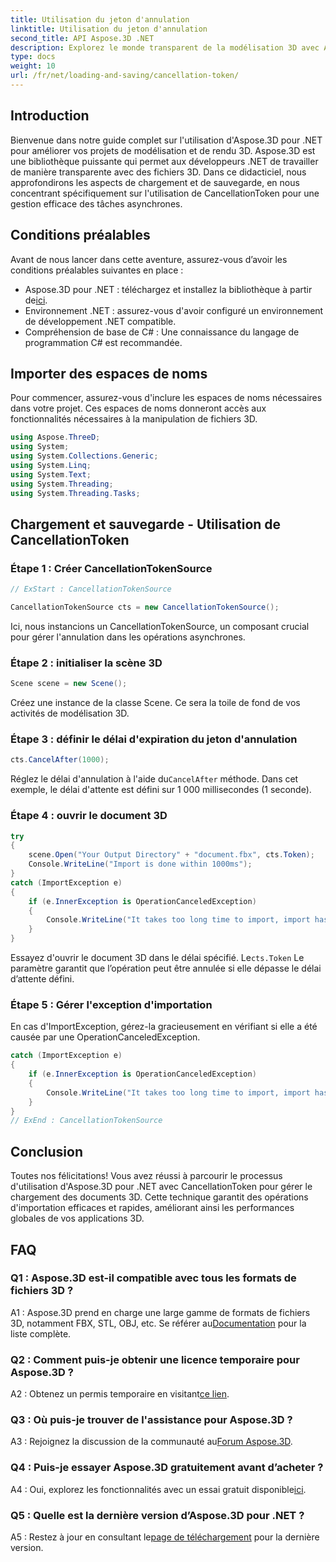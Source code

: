 ```yaml
---
title: Utilisation du jeton d'annulation
linktitle: Utilisation du jeton d'annulation
second_title: API Aspose.3D .NET
description: Explorez le monde transparent de la modélisation 3D avec Aspose.3D pour .NET. Apprenez à charger et enregistrer efficacement des documents 3D à l'aide de CancellationToken.
type: docs
weight: 10
url: /fr/net/loading-and-saving/cancellation-token/
---
```

## Introduction

Bienvenue dans notre guide complet sur l'utilisation d'Aspose.3D pour .NET pour améliorer vos projets de modélisation et de rendu 3D. Aspose.3D est une bibliothèque puissante qui permet aux développeurs .NET de travailler de manière transparente avec des fichiers 3D. Dans ce didacticiel, nous approfondirons les aspects de chargement et de sauvegarde, en nous concentrant spécifiquement sur l'utilisation de CancellationToken pour une gestion efficace des tâches asynchrones.

## Conditions préalables

Avant de nous lancer dans cette aventure, assurez-vous d’avoir les conditions préalables suivantes en place :

-  Aspose.3D pour .NET : téléchargez et installez la bibliothèque à partir de[ici](https://releases.aspose.com/3d/net/).
- Environnement .NET : assurez-vous d'avoir configuré un environnement de développement .NET compatible.
- Compréhension de base de C# : Une connaissance du langage de programmation C# est recommandée.

## Importer des espaces de noms

Pour commencer, assurez-vous d'inclure les espaces de noms nécessaires dans votre projet. Ces espaces de noms donneront accès aux fonctionnalités nécessaires à la manipulation de fichiers 3D.

```csharp
using Aspose.ThreeD;
using System;
using System.Collections.Generic;
using System.Linq;
using System.Text;
using System.Threading;
using System.Threading.Tasks;
```

## Chargement et sauvegarde - Utilisation de CancellationToken

### Étape 1 : Créer CancellationTokenSource

```csharp
// ExStart : CancellationTokenSource

CancellationTokenSource cts = new CancellationTokenSource();
```

Ici, nous instancions un CancellationTokenSource, un composant crucial pour gérer l'annulation dans les opérations asynchrones.

### Étape 2 : initialiser la scène 3D

```csharp
Scene scene = new Scene();
```

Créez une instance de la classe Scene. Ce sera la toile de fond de vos activités de modélisation 3D.

### Étape 3 : définir le délai d'expiration du jeton d'annulation

```csharp
cts.CancelAfter(1000);
```

 Réglez le délai d'annulation à l'aide du`CancelAfter` méthode. Dans cet exemple, le délai d'attente est défini sur 1 000 millisecondes (1 seconde).

### Étape 4 : ouvrir le document 3D

```csharp
try
{
    scene.Open("Your Output Directory" + "document.fbx", cts.Token);
    Console.WriteLine("Import is done within 1000ms");
}
catch (ImportException e)
{
    if (e.InnerException is OperationCanceledException)
    {
        Console.WriteLine("It takes too long time to import, import has been canceled.");
    }
}
```

 Essayez d'ouvrir le document 3D dans le délai spécifié. Le`cts.Token` Le paramètre garantit que l’opération peut être annulée si elle dépasse le délai d’attente défini.

### Étape 5 : Gérer l'exception d'importation

En cas d'ImportException, gérez-la gracieusement en vérifiant si elle a été causée par une OperationCanceledException.

```csharp
catch (ImportException e)
{
    if (e.InnerException is OperationCanceledException)
    {
        Console.WriteLine("It takes too long time to import, import has been canceled.");
    }
}
// ExEnd : CancellationTokenSource
```

## Conclusion

Toutes nos félicitations! Vous avez réussi à parcourir le processus d'utilisation d'Aspose.3D pour .NET avec CancellationToken pour gérer le chargement des documents 3D. Cette technique garantit des opérations d'importation efficaces et rapides, améliorant ainsi les performances globales de vos applications 3D.

## FAQ

### Q1 : Aspose.3D est-il compatible avec tous les formats de fichiers 3D ?

 A1 : Aspose.3D prend en charge une large gamme de formats de fichiers 3D, notamment FBX, STL, OBJ, etc. Se référer au[Documentation](https://reference.aspose.com/3d/net/) pour la liste complète.

### Q2 : Comment puis-je obtenir une licence temporaire pour Aspose.3D ?

 A2 : Obtenez un permis temporaire en visitant[ce lien](https://purchase.aspose.com/temporary-license/).

### Q3 : Où puis-je trouver de l'assistance pour Aspose.3D ?

 A3 : Rejoignez la discussion de la communauté au[Forum Aspose.3D](https://forum.aspose.com/c/3d/18).

### Q4 : Puis-je essayer Aspose.3D gratuitement avant d’acheter ?

 A4 : Oui, explorez les fonctionnalités avec un essai gratuit disponible[ici](https://releases.aspose.com/).

### Q5 : Quelle est la dernière version d’Aspose.3D pour .NET ?

 A5 : Restez à jour en consultant le[page de téléchargement](https://releases.aspose.com/3d/net/) pour la dernière version.